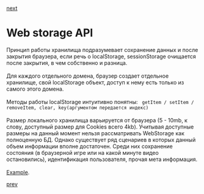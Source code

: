 <a href="03.md">next</a>

<h1>Web storage API</h1>

<div>
Принцип работы хранилища подразумевает сохранение данных и после закрытия браузера, если речь о localStorage,
sessionStorage очищается после закрытия, в чем собственно и разница.
</div>

<br/>

<div>
Для каждого отдельного домена, браузер создает отдельное хранилище, свой localStorage объект, доступ к нему есть только из самого этого домена.
</div>

<br/>

<div>
Методы работы localStorage интуитивно понятны: <code> getItem / setItem / removeItem, clear, key(аргументом передается индекс) </code>
</div>

<br/>

<div>
Размер локального хранилища варьируется от браузера (5 - 10mb, к слову, доступный размер для Cookies всего 4kb).
Учитывая доступные размеры на данный момент нельзя рассматривать WebStorage как полноценную БД.
Однако существует ряд сценариев в которых данный объем информации вполне достаточен.
Среди них сохранение состояния (в браузерной игре или на какой минуте видео остановились), идентификация пользователя, прочая мета информация.
</div>

<br/>

<div>
<a href="./local-storage/app.html">Example</a>.
</div>

<a href="01.md">prev</a>
